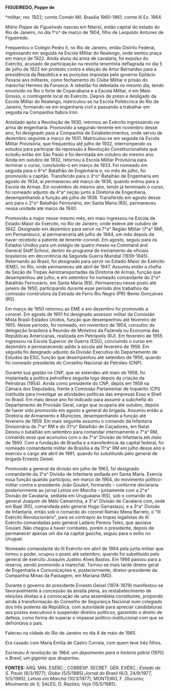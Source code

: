 **FIGUEIREDO, Poppe de**

\*militar; rev. 1922; comte Comdo Mil. Brasília 1960-1961; comte III Ex.
1964.

*Mário Poppe de Figueiredo* nasceu em Niterói, então capital do estado
do Rio de Janeiro, no dia 1^o^ de março de 1904, filho de Leopoldo
Antunes de Figueiredo.

Frequentou o Colégio Pedro II, no Rio de Janeiro, então Distrito
Federal, ingressando em seguida na Escola Militar do Realengo, onde
sentou praça em março de 1922. Ainda aluno da arma de cavalaria, foi
expulso do Exército, acusado de participação na revolta tenentista
deflagrada no dia 5 de julho de 1922 em protesto contra a eleição de
Artur Bernardes para a presidência da República e as punições impostas
pelo governo Epitácio Pessoa aos militares, como fechamento do Clube
Militar e prisão do marechal Hermes da Fonseca. A rebelião foi debelada
no mesmo dia, tendo envolvido no Rio o forte de Copacabana e a Escola
Militar, e em Mato Grosso, o contingente local do Exército. Depois de
preso e desligado da Escola Militar do Realengo, matriculou-se na Escola
Politécnica do Rio de Janeiro, formando-se em engenharia civil e
passando a trabalhar em seguida na Companhia Itabira Iron.

Anistiado após a Revolução de 1930, retornou ao Exército ingressando na
arma de engenharia. Promovido a segundo-tenente em novembro desse ano,
foi designado para a Companhia de Estabelecimentos, onde serviu de
dezembro seguinte a março de 1931. Matriculou-se em seguida na Escola
Militar Provisória, que frequentou até julho de 1932, interrompendo os
estudos para participar da repressão à Revolução Constitucionalista que
eclodiu então em São Paulo e foi derrotada em outubro do mesmo ano.
Ainda em outubro de 1932, retornou à Escola Militar Provisória para
terminar o curso, concluindo-o em março de 1933. Foi nomeado em seguida
para o 6^o^ Batalhão de Engenharia e, no mês de julho, foi promovido a
capitão. Transferido para o 3^o^ Batalhão de Engenharia em agosto de
1934, aí permaneceu até março de 1936, quando entrou para a Escola de
Armas. Em novembro do mesmo ano, tendo já terminado o curso, foi nomeado
adjunto da 4^a^ seção junto à Diretoria de Engenharia, desempenhando a
função até julho de 1938. Transferido em agosto desse ano para o 2^o^
Batalhão Ferroviário, em Santa Maria (RS), permaneceu nessa unidade até
março de 1940.

Promovido a major nesse mesmo mês, em maio ingressou na Escola de
Estado-Maior do Exército, no Rio de Janeiro, onde esteve até outubro de
1942. Designado em dezembro para servir na 7^a^ Região Militar (7^a^
RM), em Pernambuco, aí permaneceria até julho de 1944, um mês depois de
haver recebido a patente de tenente-coronel. Em agosto, seguiu para os
Estados Unidos para um estágio de quatro meses na Command and General
Staff School, dentro do programa de treinamento de oficiais brasileiros
em decorrência da Segunda Guerra Mundial (1939-1945). Retornando ao
Brasil, foi designado para servir no Estado-Maior do Exército (EME), no
Rio, onde permaneceu até abril de 1947. Assumiu então a chefia da Seção
de Tropas Aerotransportadas da Diretoria de Armas, função que
desempenhou até julho, e em setembro foi nomeado comandante do 2^o^
Batalhão Ferroviário, em Santa Maria (RS). Permaneceu nesse posto até
janeiro de 1950, participando durante esse período dos trabalhos da
comissão construtora da Estrada de Ferro Rio Negro (PR)-Bento Gonçalves
(RS).

Em março de 1950 retornou ao EME e em dezembro foi promovido a coronel.
Em agosto de 1951 foi designado assessor militar da Comissão Mista
Brasil-Estados Unidos, função que desempenhou até fevereiro de 1955.
Nesse período, foi nomeado, em novembro de 1954, consultor da delegação
brasileira à Reunião de Ministros da Fazenda ou Economia das Repúblicas
Americanas, realizada em Petrópolis (RJ). Em fevereiro de 1955 ingressou
na Escola Superior de Guerra (ESG), concluindo o curso em dezembro e
permanecendo adido à escola até fevereiro de 1956. Em seguida foi
designado adjunto da Divisão Executiva do Departamento de Estudos da
ESG, função que desempenhou até setembro de 1956, quando foi nomeado
presidente do Conselho Nacional de Petróleo (CNP).

Durante sua gestão no CNP, que se estendeu até maio de 1958, foi
implantada a política petrolífera seguida logo depois da criação da
Petrobras (1954). Ainda como presidente do CNP, depôs em 1958 na Câmara
dos Deputados, frente à Comissão Parlamentar de Inquérito (CPI)
instituída para investigar as atividades políticas das empresas Esso e
Shell no Brasil. Em maio desse ano foi indicado para assumir a subchefia
do Departamento de Provisão Geral, cargo que ocuparia até outubro,
depois de haver sido promovido em agosto a general de brigada. Assumiu
então a Diretoria de Armamento e Munições, desempenhando a função até
fevereiro de 1959. Em maio seguinte assumiu o comando da Infantaria
Divisionária da 7^a^ RM e do 31^o^ Batalhão de Caçadores, em Natal.
Deixou o batalhão em setembro para comandar interinamente a 7^a^ RM,
comando esse que acumulou com o da 7^a^ Divisão de Infantaria até maio
de 1960. Com a fundação de Brasília e a transferência da capital
federal, foi nomeado comandante militar de Brasília e da 11^a^ RM em
julho desse ano e exerceu o cargo até abril de 1961, quando foi
substituído pelo general de brigada Ernesto Geisel.

Promovido a general de divisão em julho de 1963, foi designado
comandante da 3^a^ Divisão de Infantaria sediada em Santa Maria. Exercia
essa função quando participou, em março de 1964, do movimento
político-militar contra o presidente João Goulart, formando – conforme
declararia posteriormente ao jornal *Letras em Marcha* – juntamente com
a 2^a^ Divisão de Cavalaria, sediada em Uruguaiana (RS), sob o comando
do general Joaquim de Melo Camarinha, a 3^a^ Divisão de Cavalaria com,
sede em Bajé (RS), comandada pelo general Hugo Garrastazu, e a 3^a^
Divisão de Infantaria, então sob o comando do coronel Ramão Mena
Barreto, o “III Exército Revolucionário”, para se contrapor às tropas
legalistas do III Exército comandadas pelo general Ladário Pereira
Teles, que apoiava Goulart. Não chegou a haver combates, porém o
presidente, depois de permanecer apenas um dia na capital gaúcha, seguiu
para o exílio no Uruguai.

Nomeado comandante do III Exército em abril de 1964 pela junta militar
que tomou o poder, ocupou o posto até setembro, quando foi substituído
pelo general de exército Joaquim Justino Alves Bastos. Em 1966 passou
para a reserva, sendo promovido a marechal. Tornou-se mais tarde diretor
geral de Engenharia e Comunicações e, posteriormente, diretor-presidente
da Companhia Minas da Passagem, em Mariana (MG).

Durante o governo do presidente Ernesto Geisel (1974-1979) manifestou-se
favoravelmente à concessão da anistia plena, ao restabelecimento de
eleições diretas e à convocação de uma assembleia constituinte, propondo
ainda a transformação do Conselho de Segurança Nacional num colegiado
dos três poderes da República, com autoridade para apreciar candidaturas
aos postos executivos e suspender direitos políticos, garantido o
direito de defesa, como forma de superar o impasse
político-institucional com que se defrontava o país.

Faleceu na cidade do Rio de Janeiro no dia 4 de maio de 1985.

Era casado com Maria Emília de Castro Correia, com quem teve três
filhos.

Escreveu *A revolução de 1964: um depoimento para a história pátria*
(1970) e *Brasil, um gigante que despertou*.

**FONTES:** ARQ. MIN. EXÉRC.; CORRESP. SECRET. GER. EXÉRC.; *Estado de
S. Paulo* (6/3/1977); *Globo* (5/5/1985);*Jornal do Brasil* (6/3,
24/9/1977, 5/5/1985); *Letras em Marcha* (10/3/1977); MONTEIRO, F.
*Discurso*; *Movimento de 5*; SALES, D. *Razões*; *Veja* (15/5/1985).
